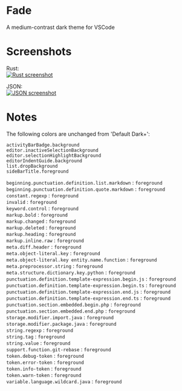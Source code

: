 # Fade
A medium-contrast dark theme for VSCode

# Screenshots
Rust:  
[![Rust screenshot](https://raw.githubusercontent.com/dodheim/fade-theme/master/rust-small.png)](https://raw.githubusercontent.com/dodheim/fade-theme/master/rust-large.png)

JSON:  
[![JSON screenshot](https://raw.githubusercontent.com/dodheim/fade-theme/master/json-small.png)](https://raw.githubusercontent.com/dodheim/fade-theme/master/json-large.png)

# Notes
The following colors are unchanged from 'Default Dark+':

`activityBarBadge.background`  
`editor.inactiveSelectionBackground`  
`editor.selectionHighlightBackground`  
`editorIndentGuide.background`  
`list.dropBackground`  
`sideBarTitle.foreground`

`beginning.punctuation.definition.list.markdown` : `foreground`  
`beginning.punctuation.definition.quote.markdown` : `foreground`  
`constant.regexp` : `foreground`  
`invalid` : `foreground`  
`keyword.control` : `foreground`  
`markup.bold` : `foreground`  
`markup.changed` : `foreground`  
`markup.deleted` : `foreground`  
`markup.heading` : `foreground`  
`markup.inline.raw` : `foreground`  
`meta.diff.header` : `foreground`  
`meta.object-literal.key` : `foreground`  
`meta.object-literal.key entity.name.function` : `foreground`  
`meta.preprocessor.string` : `foreground`  
`meta.structure.dictionary.key.python` : `foreground`  
`punctuation.definition.template-expression.begin.js` : `foreground`  
`punctuation.definition.template-expression.begin.ts` : `foreground`  
`punctuation.definition.template-expression.end.js` : `foreground`  
`punctuation.definition.template-expression.end.ts` : `foreground`  
`punctuation.section.embedded.begin.php` : `foreground`  
`punctuation.section.embedded.end.php` : `foreground`  
`storage.modifier.import.java` : `foreground`  
`storage.modifier.package.java` : `foreground`  
`string.regexp` : `foreground`  
`string.tag` : `foreground`  
`string.value` : `foreground`  
`support.function.git-rebase` : `foreground`  
`token.debug-token` : `foreground`  
`token.error-token` : `foreground`  
`token.info-token` : `foreground`  
`token.warn-token` : `foreground`  
`variable.language.wildcard.java` : `foreground`
